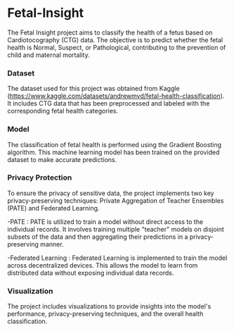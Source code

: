 # Fetal-Insight

The Fetal Insight project aims to classify the health of a fetus based on Cardiotocography (CTG) data. The objective is to predict whether the fetal health is Normal, Suspect, or Pathological, contributing to the prevention of child and maternal mortality.

### Dataset

The dataset used for this project was obtained from Kaggle (https://www.kaggle.com/datasets/andrewmvd/fetal-health-classification). It includes CTG data that has been preprocessed and labeled with the corresponding fetal health categories.

### Model

The classification of fetal health is performed using the Gradient Boosting algorithm. This machine learning model has been trained on the provided dataset to make accurate predictions.

### Privacy Protection

To ensure the privacy of sensitive data, the project implements two key privacy-preserving techniques: Private Aggregation of Teacher Ensembles (PATE) and Federated Learning.

-PATE : PATE is utilized to train a model without direct access to the individual records. It involves training multiple "teacher" models on disjoint subsets of the data and then aggregating their predictions in a privacy-preserving manner.

-Federated Learning : Federated Learning is implemented to train the model across decentralized devices. This allows the model to learn from distributed data without exposing individual data records.

### Visualization

The project includes visualizations to provide insights into the model's performance, privacy-preserving techniques, and the overall health classification.
